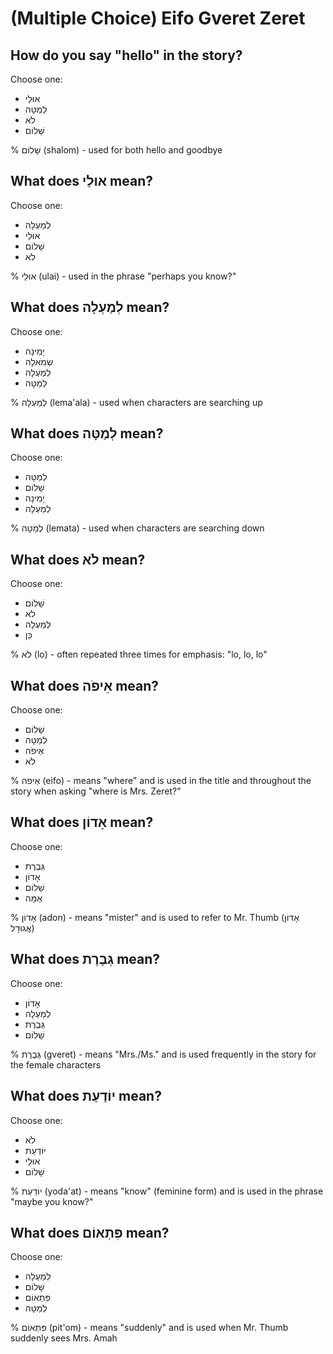 # (Multiple Choice) Eifo Gveret Zeret 

## How do you say "hello" in the story?

Choose one:
- אוּלַי
- לְמַטָּה
- לֹא
- שָׁלוֹם

%
שָׁלוֹם (shalom) - used for both hello and goodbye

## What does אוּלַי mean?

Choose one:
- לְמַעְלָה
- אוּלַי
- שָׁלוֹם
- לֹא

%
אוּלַי (ulai) - used in the phrase "perhaps you know?"

## What does לְמַעְלָה mean?

Choose one:
- יָמִינָה
- שְׂמֹאלָה
- לְמַעְלָה
- לְמַטָּה

%
לְמַעְלָה (lema'ala) - used when characters are searching up

## What does לְמַטָּה mean?

Choose one:
- לְמַטָּה
- שָׁלוֹם
- יָמִינָה
- לְמַעְלָה

%
לְמַטָּה (lemata) - used when characters are searching down

## What does לֹא mean?

Choose one:
- שָׁלוֹם
- לֹא
- לְמַעְלָה
- כֵּן

%
לֹא (lo) - often repeated three times for emphasis: "lo, lo, lo"

## What does אֵיפֹה mean?

Choose one:
- שָׁלוֹם
- לְמַטָּה
- אֵיפֹה
- לֹא

%
אֵיפֹה (eifo) - means "where" and is used in the title and throughout the story when asking "where is Mrs. Zeret?"

## What does אָדוֹן mean?

Choose one:
- גְּבֶרֶת
- אָדוֹן
- שָׁלוֹם
- אַמָּה

%
אָדוֹן (adon) - means "mister" and is used to refer to Mr. Thumb (אָדוֹן אֲגוּדָל)

## What does גְּבֶרֶת mean?

Choose one:
- אָדוֹן
- לְמַעְלָה
- גְּבֶרֶת
- שָׁלוֹם

%
גְּבֶרֶת (gveret) - means "Mrs./Ms." and is used frequently in the story for the female characters

## What does יוֹדַעַת mean?

Choose one:
- לֹא
- יוֹדַעַת
- אוּלַי
- שָׁלוֹם

%
יוֹדַעַת (yoda'at) - means "know" (feminine form) and is used in the phrase "maybe you know?"

## What does פִּתְאוֹם mean?

Choose one:
- לְמַעְלָה
- שָׁלוֹם
- פִּתְאוֹם
- לְמַטָּה

%
פִּתְאוֹם (pit'om) - means "suddenly" and is used when Mr. Thumb suddenly sees Mrs. Amah